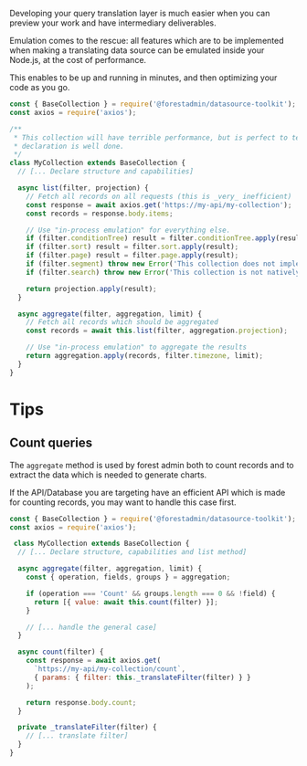 Developing your query translation layer is much easier when you can preview your work and have intermediary deliverables.

Emulation comes to the rescue: all features which are to be implemented when making a translating data source can be emulated inside your Node.js, at the cost of performance.

This enables to be up and running in minutes, and then optimizing your code as you go.

```javascript
const { BaseCollection } = require('@forestadmin/datasource-toolkit');
const axios = require('axios');

/**
 * This collection will have terrible performance, but is perfect to test that the structure
 * declaration is well done.
 */
class MyCollection extends BaseCollection {
  // [... Declare structure and capabilities]

  async list(filter, projection) {
    // Fetch all records on all requests (this is _very_ inefficient)
    const response = await axios.get('https://my-api/my-collection');
    const records = response.body.items;

    // Use "in-process emulation" for everything else.
    if (filter.conditionTree) result = filter.conditionTree.apply(result, this, filter.timezone);
    if (filter.sort) result = filter.sort.apply(result);
    if (filter.page) result = filter.page.apply(result);
    if (filter.segment) throw new Error('This collection does not implements native segments');
    if (filter.search) throw new Error('This collection is not natively searchable');

    return projection.apply(result);
  }

  async aggregate(filter, aggregation, limit) {
    // Fetch all records which should be aggregated
    const records = await this.list(filter, aggregation.projection);

    // Use "in-process emulation" to aggregate the results
    return aggregation.apply(records, filter.timezone, limit);
  }
}
```

# Tips

## Count queries

The `aggregate` method is used by forest admin both to count records and to extract the data which is needed to generate charts.

If the API/Database you are targeting have an efficient API which is made for counting records, you may want to handle this case first.

```javascript
const { BaseCollection } = require('@forestadmin/datasource-toolkit');
const axios = require('axios');

 class MyCollection extends BaseCollection {
  // [... Declare structure, capabilities and list method]

  async aggregate(filter, aggregation, limit) {
    const { operation, fields, groups } = aggregation;

    if (operation === 'Count' && groups.length === 0 && !field) {
      return [{ value: await this.count(filter) }];
    }

    // [... handle the general case]
  }

  async count(filter) {
    const response = await axios.get(
      `https://my-api/my-collection/count`,
      { params: { filter: this._translateFilter(filter) } }
    );

    return response.body.count;
  }

  private _translateFilter(filter) {
    // [... translate filter]
  }
}
```
